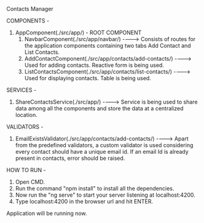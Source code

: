 Contacts Manager

COMPONENTS -

1) AppComponent(./src/app/) - ROOT COMPONENT
     1) NavbarComponent(./src/app/navbar/) ----> Consists of routes for the application components containing two tabs Add Contact and List Contacts.
     2) AddContactComponent(./src/app/contacts/add-contacts/) ----> Used for adding contacts. Reactive form is being used.
     3) ListContactsComponent(./src/app/contacts/list-contacts/) ----> Used for displaying contacts. Table is being used.


SERVICES - 

1) ShareContactsService(./src/app/) ----> Service is being used to share data among all the components and store the data at a centralized
   location.

VALIDATORS -

1) EmailExistsValidator(./src/app/contacts/add-contacts/) ----> Apart from the predefined validators, a custom validator is used considering
   every contact should have a unique email id. If an email Id is already present in contacts, error should be raised.


HOW TO RUN -
1) Open CMD.
2) Run the command "npm install" to install all the dependencies.
3) Now run the "ng serve" to start your server listening at localhost:4200.
4) Type localhost:4200 in the browser url and hit ENTER.

 Application will be running now.
				
  

